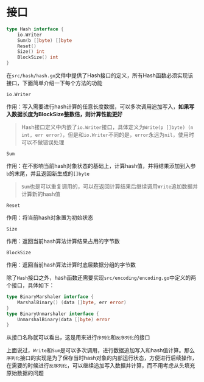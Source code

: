 # 接口

```go
type Hash interface {
    io.Writer
    Sum(b []byte) []byte
    Reset()
    Size() int
    BlockSize() int
}
```

在`src/hash/hash.go`文件中提供了Hash接口的定义，所有Hash函数必须实现该接口，下面简单介绍一下每个方法的功能

`io.Writer`

作用：写入需要进行hash计算的任意长度数据，可以多次调用追加写入，**如果写入数据长度为BlockSize整数倍，则计算性能更好**

> Hash接口定义中内嵌了`io.Writer`接口，具体定义为`Write(p []byte) (n int, err error)`，但是和`io.Writer`不同的是，`error`永远为`nil`，使用时可以不做错误处理

`Sum`

作用：在不影响当前hash对象状态的基础上，计算hash值，并将结果添加到入参`b`的末尾，并且返回新生成的`[]byte`

> `Sum`也是可以重复调用的，可以在返回计算结果后继续调用`Write`追加数据并计算新的hash值

`Reset`

作用：将当前hash对象置为初始状态

`Size`

作用：返回当前hash算法计算结果占用的字节数

`BlockSize`

作用：返回当前hash算法计算时底层数据分组的字节数

除了`Hash`接口之外，hash函数还需要实现`src/encoding/encoding.go`中定义的两个接口，具体如下：

```go
type BinaryMarshaler interface {
    MarshalBinary() (data []byte, err error)
}
type BinaryUnmarshaler interface {
    UnmarshalBinary(data []byte) error
}
```

从接口名称就可以看出，这是用来进行`序列化`和`反序列化`的接口

上面说过，`Write`和`Sum`是可以多次调用，进行数据追加写入和hash值计算。那么`序列化`接口的实现是为了保存当时hash对象的内部运行状态，方便进行后续操作，在需要的时候进行`反序列化`，可以继续追加写入数据并计算，而不用考虑从头填充原始数据的问题

